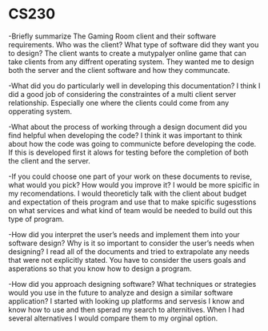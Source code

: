 # CS230

  -Briefly summarize The Gaming Room client and their software requirements. Who was the client? What type of software did they want you to design?
The client wants to create a mutypalyer online game that can take clients from any diffrent operating system. They wanted me to design both the server and the client software and how they communcate.

  -What did you do particularly well in developing this documentation?
I think I did a good job of considering the constraintes of a multi client server relationship. Especially one where the clients could come from any opperating system.

  -What about the process of working through a design document did you find helpful when developing the code?
I think it was important to think about how the code was going to communicte before developing the code. If this is developed first it alows for testing before the completion of both the client and the server.

  -If you could choose one part of your work on these documents to revise, what would you pick? How would you improve it?
I would be more spicific in my recomendations. I would theoreticly talk with the client about budget and expectation of theis program and use that to make spicific sugesstions on what services and what kind of team would be needed to build out this type of program.

  -How did you interpret the user’s needs and implement them into your software design? Why is it so important to consider the user’s needs when designing?
I read all of the documents and tried to extrapolate any needs that were not explicitly stated. You have to consider the users goals and asperations so that you know how to design a program.

  -How did you approach designing software? What techniques or strategies would you use in the future to analyze and design a similar software application?
I started with looking up platforms and servesis I know and know how to use and then sperad my search to alternitives. When I had several alternatives I would compare them to my orginal option.
